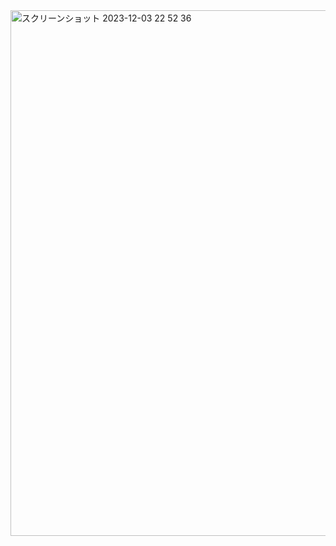 <img width="841" alt="スクリーンショット 2023-12-03 22 52 36" src="https://github.com/mzunohkaru/MakeFile-Sample-DockerCompose-Go/assets/99012157/8ec4a9bb-73ce-46d5-b65a-d50bbe8df733">